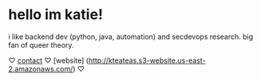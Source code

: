 # hello im katie!
i like backend dev (python, java, automation) and secdevops research. big fan of queer theory.

♡ [contact](mailto:gholeaco@gmail.com) ♡ [website] (http://kteateas.s3-website.us-east-2.amazonaws.com/) ♡
